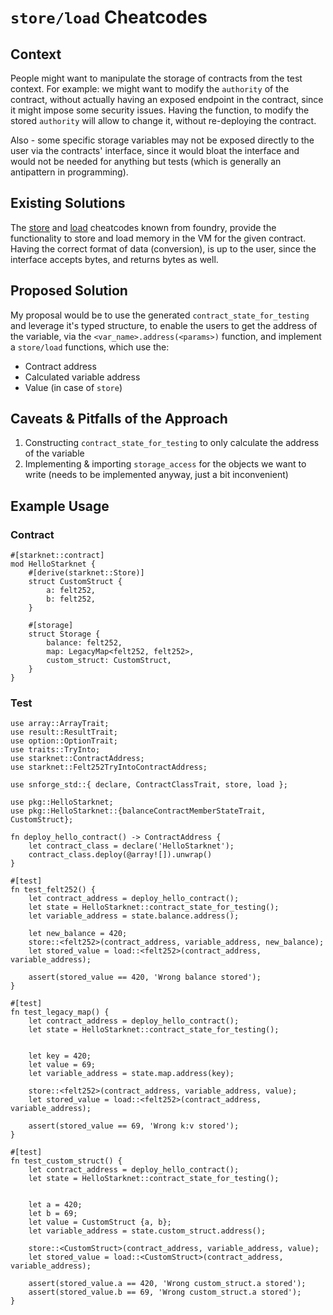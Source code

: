 # `store/load` Cheatcodes

## Context
People might want to manipulate the storage of contracts from the test context.
For example: we might want to modify the `authority` of the contract, without actually having an exposed endpoint in the contract, 
since it might impose some security issues. Having the function, to modify the stored `authority` will allow to change it,
without re-deploying the contract.

Also - some specific storage variables may not be exposed directly to the user via the contracts' interface, since it 
would bloat the interface and would not be needed for anything but tests (which is generally an antipattern in programming).

## Existing Solutions

The [store](https://book.getfoundry.sh/cheatcodes/store) and [load](https://book.getfoundry.sh/cheatcodes/load) cheatcodes known from foundry,
provide the functionality to store and load memory in the VM for the given contract. 
Having the correct format of data (conversion), is up to the user, since the interface accepts bytes, and returns bytes as well.


## Proposed Solution

My proposal would be to use the generated `contract_state_for_testing` and leverage it's typed structure, to 
enable the users to get the address of the variable, via the `<var_name>.address(<params>)` function, and 
implement a `store/load` functions, which use the: 
- Contract address
- Calculated variable address
- Value (in case of `store`)

## Caveats & Pitfalls of the Approach

1. Constructing `contract_state_for_testing` to only calculate the address of the variable
2. Implementing & importing `storage_access` for the objects we want to write (needs to be implemented anyway, just a bit inconvenient)

## Example Usage
### Contract
```cairo
#[starknet::contract]
mod HelloStarknet {
    #[derive(starknet::Store)]
    struct CustomStruct {
        a: felt252,
        b: felt252,
    }

    #[storage]
    struct Storage {
        balance: felt252, 
        map: LegacyMap<felt252, felt252>,
        custom_struct: CustomStruct,
    }
}
```
### Test

```cairo
use array::ArrayTrait;
use result::ResultTrait;
use option::OptionTrait;
use traits::TryInto;
use starknet::ContractAddress;
use starknet::Felt252TryIntoContractAddress;

use snforge_std::{ declare, ContractClassTrait, store, load };

use pkg::HelloStarknet;
use pkg::HelloStarknet::{balanceContractMemberStateTrait, CustomStruct};

fn deploy_hello_contract() -> ContractAddress {
    let contract_class = declare('HelloStarknet');
    contract_class.deploy(@array![]).unwrap()
}

#[test]
fn test_felt252() {
    let contract_address = deploy_hello_contract();
    let state = HelloStarknet::contract_state_for_testing();
    let variable_address = state.balance.address();
    
    let new_balance = 420;
    store::<felt252>(contract_address, variable_address, new_balance);
    let stored_value = load::<felt252>(contract_address, variable_address);
    
    assert(stored_value == 420, 'Wrong balance stored');    
}

#[test]
fn test_legacy_map() {
    let contract_address = deploy_hello_contract();
    let state = HelloStarknet::contract_state_for_testing();
    
    
    let key = 420;
    let value = 69;
    let variable_address = state.map.address(key);
    
    store::<felt252>(contract_address, variable_address, value);
    let stored_value = load::<felt252>(contract_address, variable_address);
    
    assert(stored_value == 69, 'Wrong k:v stored');   
}

#[test]
fn test_custom_struct() {
    let contract_address = deploy_hello_contract();
    let state = HelloStarknet::contract_state_for_testing();
    
    
    let a = 420;
    let b = 69;
    let value = CustomStruct {a, b};
    let variable_address = state.custom_struct.address();
    
    store::<CustomStruct>(contract_address, variable_address, value);
    let stored_value = load::<CustomStruct>(contract_address, variable_address);
    
    assert(stored_value.a == 420, 'Wrong custom_struct.a stored');
    assert(stored_value.b == 69, 'Wrong custom_struct.a stored');   
}
```
